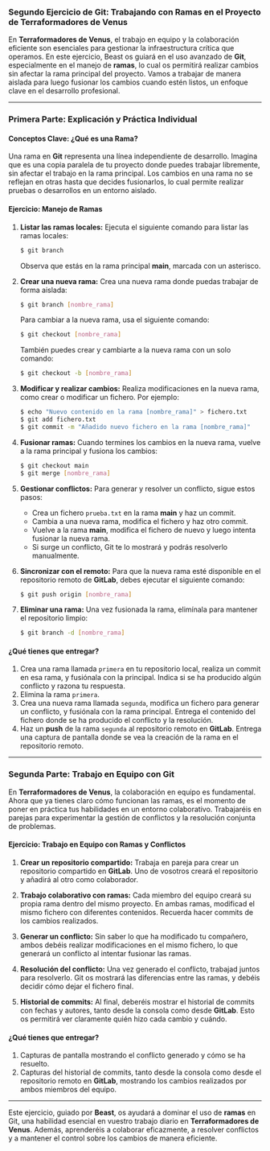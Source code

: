 ### Segundo Ejercicio de Git: Trabajando con Ramas en el Proyecto de Terraformadores de Venus

En **Terraformadores de Venus**, el trabajo en equipo y la colaboración eficiente son esenciales para gestionar la infraestructura crítica que operamos. En este ejercicio, Beast os guiará en el uso avanzado de **Git**, especialmente en el manejo de **ramas**, lo cual os permitirá realizar cambios sin afectar la rama principal del proyecto. Vamos a trabajar de manera aislada para luego fusionar los cambios cuando estén listos, un enfoque clave en el desarrollo profesional.

---

### Primera Parte: Explicación y Práctica Individual

#### Conceptos Clave: ¿Qué es una Rama?

Una rama en **Git** representa una línea independiente de desarrollo. Imagina que es una copia paralela de tu proyecto donde puedes trabajar libremente, sin afectar el trabajo en la rama principal. Los cambios en una rama no se reflejan en otras hasta que decides fusionarlos, lo cual permite realizar pruebas o desarrollos en un entorno aislado.

#### Ejercicio: Manejo de Ramas

1. **Listar las ramas locales:**
   Ejecuta el siguiente comando para listar las ramas locales:

   ```bash
   $ git branch
   ```

   Observa que estás en la rama principal **main**, marcada con un asterisco.

2. **Crear una nueva rama:**
   Crea una nueva rama donde puedas trabajar de forma aislada:

   ```bash
   $ git branch [nombre_rama]
   ```

   Para cambiar a la nueva rama, usa el siguiente comando:

   ```bash
   $ git checkout [nombre_rama]
   ```

   También puedes crear y cambiarte a la nueva rama con un solo comando:

   ```bash
   $ git checkout -b [nombre_rama]
   ```

3. **Modificar y realizar cambios:**
   Realiza modificaciones en la nueva rama, como crear o modificar un fichero. Por ejemplo:

   ```bash
   $ echo "Nuevo contenido en la rama [nombre_rama]" > fichero.txt
   $ git add fichero.txt
   $ git commit -m "Añadido nuevo fichero en la rama [nombre_rama]"
   ```

4. **Fusionar ramas:**
   Cuando termines los cambios en la nueva rama, vuelve a la rama principal y fusiona los cambios:

   ```bash
   $ git checkout main
   $ git merge [nombre_rama]
   ```

5. **Gestionar conflictos:**
   Para generar y resolver un conflicto, sigue estos pasos:
   
   - Crea un fichero `prueba.txt` en la rama **main** y haz un commit.
   - Cambia a una nueva rama, modifica el fichero y haz otro commit.
   - Vuelve a la rama **main**, modifica el fichero de nuevo y luego intenta fusionar la nueva rama.
   - Si surge un conflicto, Git te lo mostrará y podrás resolverlo manualmente. 

6. **Sincronizar con el remoto:**
   Para que la nueva rama esté disponible en el repositorio remoto de **GitLab**, debes ejecutar el siguiente comando:

   ```bash
   $ git push origin [nombre_rama]
   ```

7. **Eliminar una rama:**
   Una vez fusionada la rama, elimínala para mantener el repositorio limpio:

   ```bash
   $ git branch -d [nombre_rama]
   ```

#### ¿Qué tienes que entregar?

1. Crea una rama llamada `primera` en tu repositorio local, realiza un commit en esa rama, y fusiónala con la principal. Indica si se ha producido algún conflicto y razona tu respuesta.
2. Elimina la rama `primera`.
3. Crea una nueva rama llamada `segunda`, modifica un fichero para generar un conflicto, y fusiónala con la rama principal. Entrega el contenido del fichero donde se ha producido el conflicto y la resolución.
4. Haz un **push** de la rama `segunda` al repositorio remoto en **GitLab**. Entrega una captura de pantalla donde se vea la creación de la rama en el repositorio remoto.

---

### Segunda Parte: Trabajo en Equipo con Git

En **Terraformadores de Venus**, la colaboración en equipo es fundamental. Ahora que ya tienes claro cómo funcionan las ramas, es el momento de poner en práctica tus habilidades en un entorno colaborativo. Trabajaréis en parejas para experimentar la gestión de conflictos y la resolución conjunta de problemas.

#### Ejercicio: Trabajo en Equipo con Ramas y Conflictos

1. **Crear un repositorio compartido:**
   Trabaja en pareja para crear un repositorio compartido en **GitLab**. Uno de vosotros creará el repositorio y añadirá al otro como colaborador.

2. **Trabajo colaborativo con ramas:**
   Cada miembro del equipo creará su propia rama dentro del mismo proyecto. En ambas ramas, modificad el mismo fichero con diferentes contenidos. Recuerda hacer commits de los cambios realizados.

3. **Generar un conflicto:**
   Sin saber lo que ha modificado tu compañero, ambos debéis realizar modificaciones en el mismo fichero, lo que generará un conflicto al intentar fusionar las ramas.

4. **Resolución del conflicto:**
   Una vez generado el conflicto, trabajad juntos para resolverlo. Git os mostrará las diferencias entre las ramas, y debéis decidir cómo dejar el fichero final.

5. **Historial de commits:**
   Al final, deberéis mostrar el historial de commits con fechas y autores, tanto desde la consola como desde **GitLab**. Esto os permitirá ver claramente quién hizo cada cambio y cuándo.

#### ¿Qué tienes que entregar?

1. Capturas de pantalla mostrando el conflicto generado y cómo se ha resuelto.
2. Capturas del historial de commits, tanto desde la consola como desde el repositorio remoto en **GitLab**, mostrando los cambios realizados por ambos miembros del equipo.

---

Este ejercicio, guiado por **Beast**, os ayudará a dominar el uso de **ramas** en Git, una habilidad esencial en vuestro trabajo diario en **Terraformadores de Venus**. Además, aprenderéis a colaborar eficazmente, a resolver conflictos y a mantener el control sobre los cambios de manera eficiente.